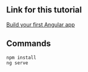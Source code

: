 ## Link for this tutorial
[Build your first Angular app](https://angular.io/tutorial/first-app)  

## Commands

```
npm install
ng serve
```